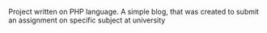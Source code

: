Project written on PHP language. A simple blog, that was created to submit an assignment on specific subject at university
